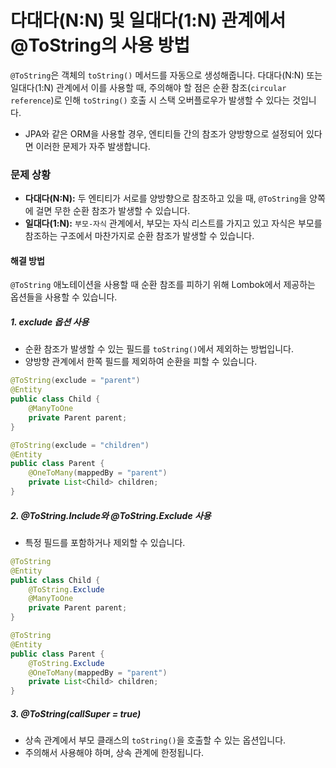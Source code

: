 # 다대다(N:N) 및 일대다(1:N) 관계에서 @ToString의 사용 방법

`@ToString`은 객체의 `toString()` 메서드를 자동으로 생성해줍니다.
다대다(N:N) 또는 일대다(1:N) 관계에서 이를 사용할 때, 주의해야 할 점은 순환 참조(`circular reference`)로 인해 `toString()` 호출 시 스택 오버플로우가 발생할 수 있다는 것입니다.

- JPA와 같은 ORM을 사용할 경우, 엔티티들 간의 참조가 양방향으로 설정되어 있다면 이러한 문제가 자주 발생합니다.

### 문제 상황

- **다대다(N:N):** 두 엔티티가 서로를 양방향으로 참조하고 있을 때, `@ToString`을 양쪽에 걸면 무한 순환 참조가 발생할 수 있습니다.
- **일대다(1:N):** `부모-자식` 관계에서, 부모는 자식 리스트를 가지고 있고 자식은 부모를 참조하는 구조에서 마찬가지로 순환 참조가 발생할 수 있습니다.

#### 해결 방법

`@ToString` 애노테이션을 사용할 때 순환 참조를 피하기 위해 Lombok에서 제공하는 옵션들을 사용할 수 있습니다.

##### 1. exclude 옵션 사용

- 순환 참조가 발생할 수 있는 필드를 `toString()`에서 제외하는 방법입니다.
- 양방향 관계에서 한쪽 필드를 제외하여 순환을 피할 수 있습니다.

```java
@ToString(exclude = "parent")
@Entity
public class Child {
    @ManyToOne
    private Parent parent;
}

@ToString(exclude = "children")
@Entity
public class Parent {
    @OneToMany(mappedBy = "parent")
    private List<Child> children;
}
```

##### 2. @ToString.Include와 @ToString.Exclude 사용

- 특정 필드를 포함하거나 제외할 수 있습니다.

```java
@ToString
@Entity
public class Child {
    @ToString.Exclude
    @ManyToOne
    private Parent parent;
}

@ToString
@Entity
public class Parent {
    @ToString.Exclude
    @OneToMany(mappedBy = "parent")
    private List<Child> children;
}
```

##### 3. @ToString(callSuper = true)

- 상속 관계에서 부모 클래스의 `toString()`을 호출할 수 있는 옵션입니다.
- 주의해서 사용해야 하며, 상속 관계에 한정됩니다.
